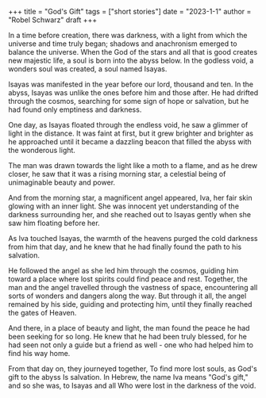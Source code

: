 +++
title = "God's Gift"
tags = ["short stories"]
date = "2023-1-1"
author = "Robel Schwarz"
draft 
+++

In a time before creation, there was darkness, with a light from which the universe and time truly began; shadows and anachronism emerged to balance the universe. When the God of the stars and all that is good creates new majestic life, a soul is born into the abyss below. In the godless void, a wonders soul was created, a soul named Isayas.

Isayas was manifested in the year before our lord, thousand and ten. In the abyss, Isayas was unlike the ones before him and those after. He had drifted through the cosmos, searching for some sign of hope or salvation, but he had found only emptiness and darkness.

One day, as Isayas floated through the endless void, he saw a glimmer of light in the distance. It was faint at first, but it grew brighter and brighter as he approached until it became a dazzling beacon that filled the abyss with the wonderous light.

The man was drawn towards the light like a moth to a flame, and as he drew closer, he saw that it was a rising morning star, a celestial being of unimaginable beauty and power.

And from the morning star, a magnificent angel appeared, Iva, her fair skin glowing with an inner light. She was innocent yet understanding of the darkness surrounding her, and she reached out to Isayas gently when she saw him floating before her.

As Iva touched Isayas, the warmth of the heavens purged the cold darkness from him that day, and he knew that he had finally found the path to his salvation.

He followed the angel as she led him through the cosmos, guiding him toward a place where lost spirits could find peace and rest.
Together, the man and the angel travelled through the vastness of space, encountering all sorts of wonders and dangers along the way. But through it all, the angel remained by his side, guiding and protecting him, until they finally reached the gates of Heaven.


And there, in a place of beauty and light, the man found the peace he had been seeking for so long. He knew that he had been truly blessed, for he had seen not only a guide but a friend as well - one who had helped him to find his way home.

From that day on, they journeyed together, To find more lost souls, as God's gift to the abyss Is salvation. In Hebrew, the name Iva means "God's gift," and so she was, to Isayas and all Who were lost in the darkness of the void.